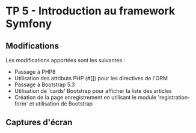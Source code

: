 # TP 5 - Introduction au framework Symfony


## Modifications

Les modifications apportées sont les suivantes :
- Passage à PHP8
- Utilisation des attributs PHP (#[]) pour les directives de l'ORM
- Passage à Bootstrap 5.3
- Utilisation de 'cards' Bootstrap pour afficher la liste des articles
- Création de la page enregistrement en utilisant le module 'registration-form' et utilisation de Bootstrap

## Captures d'écran 
